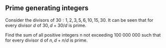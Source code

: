 ## Prime generating integers

Consider the divisors of $30: 1,2,3,5,6,10,15,30$.
It can be seen that for every divisor $d$ of $30, d+30/d$ is prime.

Find the sum of all positive integers n not exceeding $100\ 000\ 000$
such that for every divisor d of $n, d+n/d$ is prime.
